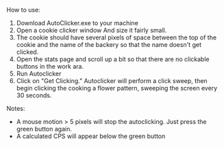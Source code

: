 How to use:

1. Download AutoClicker.exe to your machine
2. Open a cookie clicker window And size it fairly small.  
  1. The cookie should have several pixels of space between the top of the cookie and the name of the backery so that the name doesn't get clicked.
  2. Open the stats page and scroll up a bit so that there are no clickable buttons in the work ara.
3. Run Autoclicker
4. Click on "Get Clicking."  Autoclicker will perform a click sweep, then begin clicking the cooking a flower pattern, sweeping the screen every 30 seconds. 

Notes:
- A mouse motion > 5 pixels will stop the autoclicking.  Just press the green button again.  
- A calculated CPS will appear below the green button
